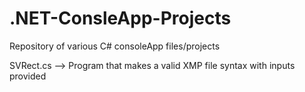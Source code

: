 # .NET-ConsleApp-Projects
Repository of various C# consoleApp files/projects

SVRect.cs --> Program that makes a valid XMP file syntax with inputs provided
